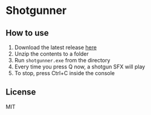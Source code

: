 # Shotgunner

## How to use
1. Download the latest release [here](https://github.com/mtfarkas/shotgunner/releases)
2. Unzip the contents to a folder
3. Run `shotgunner.exe` from the directory
4. Every time you press Q now, a shotgun SFX will play
5. To stop, press Ctrl+C inside the console

## License
MIT
